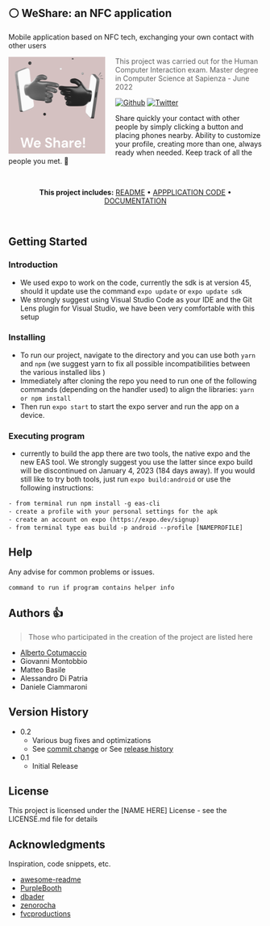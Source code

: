 ## ⚪ WeShare: an NFC application

Mobile application based on NFC tech, exchanging your own contact with other users

<img src="App/assets/images/logo.png" align="left" width="192px" height="192px"/>
<img align="left" width="0" height="192px" hspace="10"/>

> This project was carried out for the Human Computer Interaction exam. Master degree in Computer Science at Sapienza - June 2022

[![Github](https://img.shields.io/github/followers/albertoCotumaccio?style=social.svg)](https://github.com/albertoCotumaccio?tab=repositories) 
[![Twitter](https://img.shields.io/twitter/follow/albecotu?style=social.svg)](https://twitter.com/Albecotu)

Share quickly your contact with other people by simply clicking a button and placing phones nearby. Ability to customize your profile, creating more than one, always ready when needed. Keep track of all the people you met. 📱

<br>
<p align="center">
<strong>This project includes:</strong>
<a href="/.github/README.md">README</a> • <a href="https://github.com/albertoCotumaccio/WeShare---application/tree/main/App">APPPLICATION CODE</a> • <a href="https://github.com/albertoCotumaccio/WeShare---application/tree/main/Documents">DOCUMENTATION</a></a>
</p>
<br>


## Getting Started

### Introduction

* We used expo to work on the code, currently the sdk is at version 45, should it update use the command ```expo update``` or ```expo update sdk```
* We strongly suggest using Visual Studio Code as your IDE and the Git Lens plugin for Visual Studio, we have been very comfortable with this setup

### Installing

* To run our project, navigate to the directory and you can use both ```yarn``` and ```npm``` (we suggest yarn to fix all possible incompatibilities between the various installed libs )
* Immediately after cloning the repo you need to run one of the following commands (depending on the handler used) to align the libraries: ```yarn or npm install```
* Then run ```expo start``` to start the expo server and run the app on a device.

### Executing program

* currently to build the app there are two tools, the native expo and the new EAS tool. We strongly suggest you use the latter since expo build will be discontinued on January 4, 2023 (184 days away). If you would still like to try both tools, just run ```expo build:android``` or use the following instructions:

```
- from terminal run npm install -g eas-cli
- create a profile with your personal settings for the apk
- create an account on expo (https://expo.dev/signup)
- from terminal type eas build -p android --profile [NAMEPROFILE]
```

## Help

Any advise for common problems or issues.
```
command to run if program contains helper info
```

## Authors :thumbsup:

> Those who participated in the creation of the project are listed here

* [Alberto Cotumaccio](https://it.linkedin.com/in/alberto-cotumaccio-8b8443229?trk=people-guest_people_search-card)
* Giovanni Montobbio
* Matteo Basile
* Alessandro Di Patria
* Daniele Ciammaroni

## Version History

* 0.2
    * Various bug fixes and optimizations
    * See [commit change]() or See [release history]()
* 0.1
    * Initial Release

## License

This project is licensed under the [NAME HERE] License - see the LICENSE.md file for details

## Acknowledgments

Inspiration, code snippets, etc.
* [awesome-readme](https://github.com/matiassingers/awesome-readme)
* [PurpleBooth](https://gist.github.com/PurpleBooth/109311bb0361f32d87a2)
* [dbader](https://github.com/dbader/readme-template)
* [zenorocha](https://gist.github.com/zenorocha/4526327)
* [fvcproductions](https://gist.github.com/fvcproductions/1bfc2d4aecb01a834b46)
